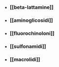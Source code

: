 - ### [[beta-lattamine]]
- ### [[aminoglicosidi]]
- ### [[fluorochinoloni]]
- ### [[sulfonamidi]]
- ### [[macrolidi]]